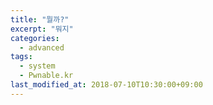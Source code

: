 ```yaml
---
title: "뭘까?"
excerpt: "뭐지"
categories:
  - advanced
tags:
  - system
  - Pwnable.kr
last_modified_at: 2018-07-10T10:30:00+09:00
---
```

